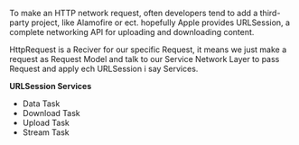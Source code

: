 To make an HTTP network request, often developers tend to add a third-party project, like Alamofire or ect. hopefully Apple provides URLSession, a complete networking API for uploading and downloading content. 

HttpRequest is a Reciver for our specific Request, it means we just make a request as Request Model and talk to our Service Network Layer to pass Request and apply ech URLSession i say Services.

**URLSession Services**

- Data Task
- Download Task
- Upload Task
- Stream Task
